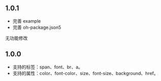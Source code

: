 ## 1.0.1

* 完善 example
* 完善 oh-package.json5

无功能修改

## 1.0.0

* 支持的标签：span、font、br、a。
* 支持的属性：color、font-color、size、font-size、background、href。
